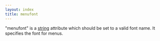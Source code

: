 ```yaml
---
layout: index
title: menufont
---
```


"menufont" is a [string](../types/string.html) attribute which should be set to a valid font name. It specifies the font for menus.
